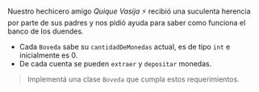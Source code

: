 Nuestro hechicero amigo _Quique Vasija_ :zap: recibió una suculenta herencia por parte de sus padres y nos pidió ayuda para saber como funciona el banco de los duendes.

* Cada `Boveda` sabe su `cantidadDeMonedas` actual, es de tipo `int` e inicialmente es 0.
* De cada cuenta se pueden `extraer` y `depositar` monedas.

> Implementá una clase `Boveda` que cumpla estos requerimientos.